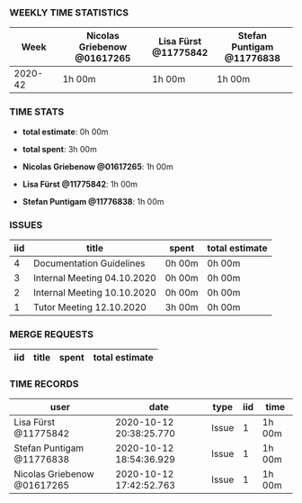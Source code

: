 ### WEEKLY TIME STATISTICS

|Week   |Nicolas Griebenow<br>@01617265|Lisa Fürst<br>@11775842|Stefan Puntigam<br>@11776838|
|---    |---                           |---                    |---                         |
|2020-42|1h 00m                        |1h 00m                 |1h 00m                      |

### TIME STATS

* **total estimate**: 0h 00m
* **total spent**: 3h 00m

* **Nicolas Griebenow @01617265**: 1h 00m
* **Lisa Fürst @11775842**: 1h 00m
* **Stefan Puntigam @11776838**: 1h 00m

### ISSUES

|iid|title                      |spent |total estimate|
|---|---                        |---   |---           |
|4  |Documentation Guidelines   |0h 00m|0h 00m        |
|3  |Internal Meeting 04.10.2020|0h 00m|0h 00m        |
|2  |Internal Meeting 10.10.2020|0h 00m|0h 00m        |
|1  |Tutor Meeting 12.10.2020   |3h 00m|0h 00m        |

### MERGE REQUESTS

|iid|title|spent|total estimate|
|---|---  |---  |---           |

### TIME RECORDS

|user                       |date                   |type |iid|time  |
|---                        |---                    |---  |---|---   |
|Lisa Fürst @11775842       |2020-10-12 20:38:25.770|Issue|1  |1h 00m|
|Stefan Puntigam @11776838  |2020-10-12 18:54:36.929|Issue|1  |1h 00m|
|Nicolas Griebenow @01617265|2020-10-12 17:42:52.763|Issue|1  |1h 00m|
